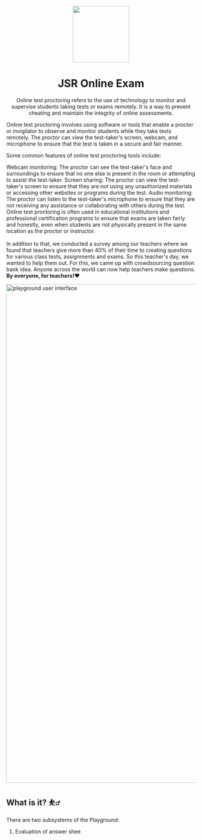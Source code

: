 <p align='center'><img src="https://user-images.githubusercontent.com/59247285/232352675-3717f79c-f39d-420a-8222-13a4bd5c7ae8.jpg"
 width="150" ></p>
<h1 align='center'> JSR Online Exam</h1>

<p align='center'>
Online test proctoring refers to the use of technology to monitor and supervise students taking tests or exams remotely. It is a way to prevent cheating and maintain the integrity of online assessments.

Online test proctoring involves using software or tools that enable a proctor or invigilator to observe and monitor students while they take tests remotely. The proctor can view the test-taker's screen, webcam, and microphone to ensure that the test is taken in a secure and fair manner.

Some common features of online test proctoring tools include:

Webcam monitoring: The proctor can see the test-taker's face and surroundings to ensure that no one else is present in the room or attempting to assist the test-taker.
Screen sharing: The proctor can view the test-taker's screen to ensure that they are not using any unauthorized materials or accessing other websites or programs during the test.
Audio monitoring: The proctor can listen to the test-taker's microphone to ensure that they are not receiving any assistance or collaborating with others during the test.
Online test proctoring is often used in educational institutions and professional certification programs to ensure that exams are taken fairly and honestly, even when students are not physically present in the same location as the proctor or instructor. <br/> <br/>
In addition to that, we conducted a survey among our teachers where we found that teachers give more than 40% of their time to creating questions for various class tests, assignments and exams. So this teacher's day, we wanted to help them out. For this, we came up with crowdsourcing question bank idea. Anyone across the world can now help teachers make questions. <br/> <strong>By everyone, for teachers!❤</strong>
</p>

<img width="1327" alt="playground user interface" src="https://user-images.githubusercontent.com/67703407/132119834-68cd31ee-179a-4cff-80b1-d2979fb87146.png">

## What is it? ⛹‍♂
There are two subsystems of the Playground:
1. Evaluation of answer shee
